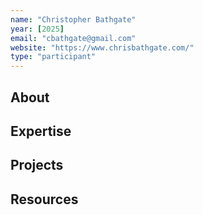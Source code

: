 ```yaml
---
name: "Christopher Bathgate"
year: [2025]
email: "cbathgate@gmail.com"
website: "https://www.chrisbathgate.com/"
type: "participant"
---
```


## About 

## Expertise

## Projects

## Resources 